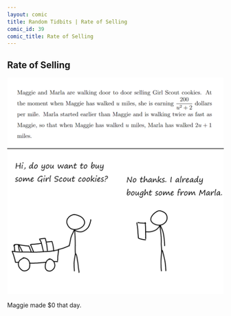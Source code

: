 ```yaml
---
layout: comic
title: Random Tidbits | Rate of Selling
comic_id: 39
comic_title: Rate of Selling
---
```


## Rate of Selling

<img id="img39" src="/assets/images/39.png">

Maggie made $0 that day.
